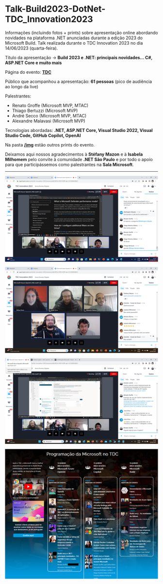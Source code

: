 # Talk-Build2023-DotNet-TDC_Innovation2023
Informações (incluindo fotos + prints) sobre apresentação online abordando novidades na plataforma .NET anunciadas durante a edição 2023 do Microsoft Build. Talk realizada durante o TDC Innovation 2023 no dia 14/06/2023 (quarta-feira).

Título da apresentação -> **Build 2023 e .NET: principais novidades... C#, ASP.NET Core e muito mais**

Página do evento: [**TDC**](https://promo.thedevconf.com/inn23-microsoft)

Público que acompanhou a apresentação: **61 pessoas** (pico de audiência ao longo da live)

Palestrantes:
- Renato Groffe (Microsoft MVP, MTAC)
- Thiago Bertuzzi (Microsoft MVP)
- André Secco (Microsoft MVP, MTAC)
- Alexandre Malavasi (Microsoft MVP)

Tecnologias abordadas: **.NET, ASP.NET Core, Visual Studio 2022, Visual Studio Code, GitHub Copilot, OpenAI**

Na pasta [**/img**](img/) estão outros prints do evento.

Deixamos aqui nossos agradecimentos à **Stéfany Mazon** e à **Isabela Milhomem** pelo convite à comunidade **.NET São Paulo** e por todo o apoio para que participássemos como palestrantes na **Sala Microsoft**.

---

![Palestrando](img/audiencia.png)

![Palestrando](img/b-01.png)

![Palestrando](img/b-10.png)

![Banner](img/banner.png)